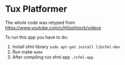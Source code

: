 # Tux Platformer
The whole code was retyped from https://www.youtube.com/c/HilzeVonck/videos

To run this app you have to do:
1. Install sfml library `sudo apt-get install libsfml-dev`
2. Run make `make`
3. After compiling run sfml app `./sfml-app`
